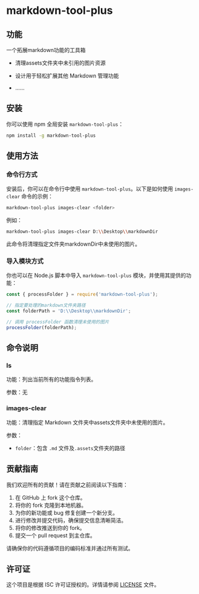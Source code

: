 # markdown-tool-plus

## 功能

一个拓展markdown功能的工具箱

- 清理assets文件夹中未引用的图片资源
- 设计用于轻松扩展其他 Markdown 管理功能

- ......



## 安装

你可以使用 npm 全局安装 `markdown-tool-plus`：

```sh
npm install -g markdown-tool-plus
```



## 使用方法

### 命令行方式

安装后，你可以在命令行中使用 `markdown-tool-plus`。以下是如何使用 `images-clear` 命令的示例：

```sh
markdown-tool-plus images-clear <folder>
```

例如：

```sh
markdown-tool-plus images-clear D:\\Desktop\\markdownDir
```

此命令将清理指定文件夹markdownDir中未使用的图片。



### 导入模块方式

你也可以在 Node.js 脚本中导入 `markdown-tool-plus` 模块，并使用其提供的功能：

```js
const { processFolder } = require('markdown-tool-plus');

// 指定要处理的markdown文件夹路径
const folderPath = 'D:\\Desktop\\markdownDir';

// 调用 processFolder 函数清理未使用的图片
processFolder(folderPath);
```



## 命令说明

### ls

功能：列出当前所有的功能指令列表。

参数：无



### images-clear

功能：清理指定 Markdown 文件夹中assets文件夹中未使用的图片。

参数：

- `folder`：包含 `.md` 文件及`.assets`文件夹的路径



## 贡献指南

我们欢迎所有的贡献！请在贡献之前阅读以下指南：

1. 在 GitHub 上 fork 这个仓库。
2. 将你的 fork 克隆到本地机器。
3. 为你的新功能或 bug 修复创建一个新分支。
4. 进行修改并提交代码，确保提交信息清晰简洁。
5. 将你的修改推送到你的 fork。
6. 提交一个 pull request 到主仓库。

请确保你的代码遵循项目的编码标准并通过所有测试。



## 许可证

这个项目是根据 ISC 许可证授权的。详情请参阅 [LICENSE](./LICENSE) 文件。
